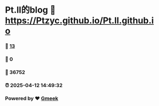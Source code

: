 # Pt.ll的blog :link: https://Ptzyc.github.io/Pt.ll.github.io 
### :page_facing_up: [13](https://Ptzyc.github.io/Pt.ll.github.io/tag.html) 
### :speech_balloon: 0 
### :hibiscus: 36752 
### :alarm_clock: 2025-04-12 14:49:32 
### Powered by :heart: [Gmeek](https://github.com/Meekdai/Gmeek)
